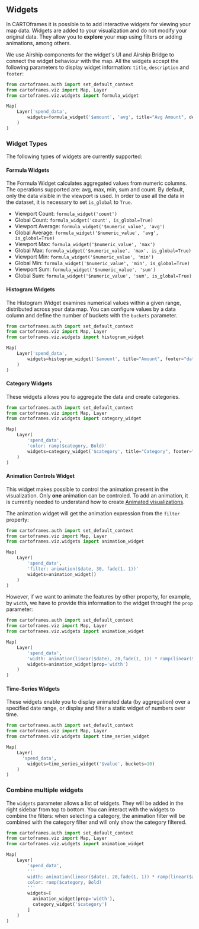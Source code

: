 ## Widgets

In CARTOframes it is possible to to add interactive widgets for viewing your map data. Widgets are added to your visualization and do not modify your original data. They allow you to **explore** your map using filters or adding animations, among others.

We use Airship components for the widget's UI and Airship Bridge to connect the widget behaviour with the map. All the widgets accept the following parameters to display widget information: `title`, `description` and `footer`:

```py
from cartoframes.auth import set_default_context
from cartoframes.viz import Map, Layer
from cartoframes.viz.widgets import formula_widget

Map(
    Layer('spend_data',
        widgets=formula_widget('$amount', 'avg', title="Avg Amount", description="Some description", footer="data source")
    )
)
```

### Widget Types

The following types of widgets are currently supported:

#### Formula Widgets

The Formula Widget calculates aggregated values from numeric columns. The operations supported are: avg, max, min, sum and count. By default, only the data visible in the viewport is used. In order to use all the data in the dataset, it is necessary to set `is_global` to `True`.

- Viewport Count: `formula_widget('count')`
- Global Count: `formula_widget('count', is_global=True)`
- Viewport Average: `formula_widget('$numeric_value', 'avg')`
- Global Average: `formula_widget('$numeric_value', 'avg', is_global=True)`
- Viewport Max: `formula_widget('$numeric_value', 'max')`
- Global Max: `formula_widget('$numeric_value', 'max', is_global=True)`
- Viewport Min: `formula_widget('$numeric_value', 'min')`
- Global Min: `formula_widget('$numeric_value', 'min', is_global=True)`
- Viewport Sum: `formula_widget('$numeric_value', 'sum')`
- Global Sum: `formula_widget('$numeric_value', 'sum', is_global=True)`

#### Histogram Widgets

The Histogram Widget examines numerical values within a given range, distributed across your data map. You can configure values by a data column and define the number of buckets with the `buckets` parameter.

```py
from cartoframes.auth import set_default_context
from cartoframes.viz import Map, Layer
from cartoframes.viz.widgets import histogram_widget

Map(
    Layer('spend_data',
        widgets=histogram_widget('$amount', title="Amount", footer="data source", buckets=10)
    )
)
```

#### Category Widgets

These widgets allows you to aggregate the data and create categories.

```py
from cartoframes.auth import set_default_context
from cartoframes.viz import Map, Layer
from cartoframes.viz.widgets import category_widget

Map(
    Layer(
        'spend_data',
        'color: ramp($category, Bold)'
        widgets=category_widget('$category', title="Category", footer="data source")
    )
)
```

#### Animation Controls Widget

This widget makes possible to control the animation present in the visualization. Only **one** animation can be controled. To add an animation, it is currently needed to understand how to create [Animated visualizations](https://carto.com/developers/carto-vl/guides/animated-visualizations/).

The animation widget will get the animation expression from the `filter` property:

```py
from cartoframes.auth import set_default_context
from cartoframes.viz import Map, Layer
from cartoframes.viz.widgets import animation_widget

Map(
    Layer(
        'spend_data',
        'filter: animation($date, 30, fade(1, 1))'
        widgets=animation_widget()
    )
)
```

However, if we want to animate the features by other property, for example, by `width`, we have to provide this information to the widget throught the `prop` parameter:

```py
from cartoframes.auth import set_default_context
from cartoframes.viz import Map, Layer
from cartoframes.viz.widgets import animation_widget

Map(
    Layer(
        'spend_data',
        'width: animation(linear($date), 20,fade(1, 1)) * ramp(linear($amount, 2, 5), [5, 20])'
        widgets=animation_widget(prop='width')
    )
)
```

#### Time-Series Widgets

These widgets enable you to display animated data (by aggregation) over a specified date range, or display and filter a static widget of numbers over time.

```py
from cartoframes.auth import set_default_context
from cartoframes.viz import Map, Layer
from cartoframes.viz.widgets import time_series_widget

Map(
    Layer(
      'spend_data',
        widgets=time_series_widget('$value', buckets=10)
    )
)
```

### Combine multiple widgets

The `widgets` parameter allows a list of widgets. They will be added in the right sidebar from top to bottom. You can interact with the widgets to combine the filters: when selecting a category, the animation filter will be combined with the category filter and will only show the category filtered.

```py
from cartoframes.auth import set_default_context
from cartoframes.viz import Map, Layer
from cartoframes.viz.widgets import animation_widget

Map(
    Layer(
        'spend_data',
        '''
        width: animation(linear($date), 20,fade(1, 1)) * ramp(linear($amount, 2, 5), [5, 20])
        color: ramp($category, Bold)
        '''
        widgets=[
          animation_widget(prop='width'),
          category_widget('$category')
        ]
    )
)
```
